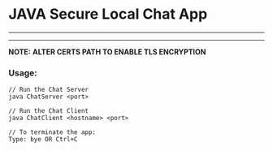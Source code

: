 # JAVA Secure Local Chat App
***
---

**NOTE:**
**ALTER CERTS PATH TO ENABLE TLS ENCRYPTION**

### Usage:

    // Run the Chat Server
    java ChatServer <port>

    // Run the Chat Client
    java ChatClient <hostname> <port>
    
    // To terminate the app:
    Type: bye OR Ctrl+C
  
